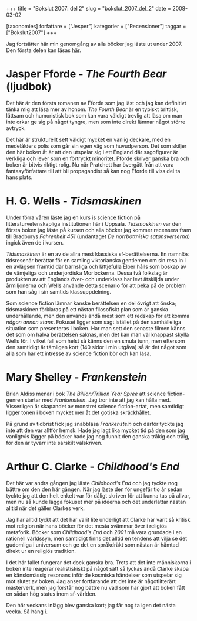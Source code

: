 +++
title = "Bokslut 2007: del 2"
slug = "bokslut_2007_del_2"
date = 2008-03-02

[taxonomies]
forfattare = ["Jesper"]
kategorier = ["Recensioner"]
taggar = ["Bokslut2007"]
+++

Jag fortsätter här min  genomgång av alla böcker jag läste ut under 2007. Den första delen kan läsas [här](bokslut_2007_del_1).

# Jasper Fforde - _The Fourth Bear_ (ljudbok)

Det här är den första romanen av Fforde som jag läst och jag kan definitivt
tänka mig att läsa mer av honom. _The Fourth Bear_ är en typiskt brittisk,
lättsam och humoristisk bok som kan vara väldigt trevlig att läsa om man inte
orkar ge sig på något tyngre, men som inte direkt lämnar något större
avtryck.

Det här är strukturellt sett väldigt mycket en vanlig deckare, med en
medelålders polis som går sin egen väg som huvudperson. Det som skiljer den
här boken åt är att den utspelar sig i ett England där sagofigurer är
verkliga och lever som en förtryckt minoritet. Fforde skriver ganska bra och
boken är bitvis riktigt rolig. Nu när Pratchett har övergått från att vara
fantasyförfattare till att bli propagandist så kan nog Fforde till viss del
ta hans plats.

# H. G. Wells - _Tidsmaskinen_

Under förra våren läste jag en kurs is science fiction på
litteraturvetenskapliga institutionen här i Uppsala. _Tidsmaskinen_ var den
första boken jag läste på kursen och alla böcker jag kommer recensera fram
till Bradburys _Fahrenheit 451_ (undantaget _De norrbottniska
satansverserna_) ingick även de i kursen.

_Tidsmaskinen_ är en av de allra mest klassiska sf-berättelserna. En namnlös
tidsresenär berättar för en samling viktorianska gentlemen om sin resa in i
en avlägsen framtid där barnsliga och lättjefulla Eloer hålls som boskap av
de vämjeliga och underjordiska Morlockerna. Dessa två folkslag är produkten
av att Englands över- och underklass har levt åtskiljda under årmiljonerna
och Wells använde detta scenario för att peka på de problem som han såg i sin
samtids klassuppdelning.

Som science fiction lämnar kanske berättelsen en del övrigt att önska;
tidsmaskinen förklaras på ett nästan filosofiskt plan som är ganska
underhållande, men den används ändå mest som ett redskap för att komma _någon
annan stans_. Fokuset ligger som sagt istället på den samhälleliga situation
som presenteras i boken. Har man sett den senaste filmen känns det som om
halva berättelsen saknas, men det kan man väl knappast skylla Wells för. I
vilket fall som helst så känns den en smula tunn, men eftersom den samtidigt
är tämligen kort (140 sidor i min utgåva) så är det något som alla som har
ett intresse av science fiction bör och kan läsa.

# Mary Shelley - _Frankenstein_

Brian Aldiss menar i bok _The Billion/Trillion Year Spree_ att science
fiction-genren startar med _Frankenstein_. Jag tror inte att jag kan hålla
med. Visserligen är skapandet av monstret science fiction-artat, men
samtidigt ligger tonen i boken mycket mer åt det gotiska skräckhållet.

På grund av tidbrist fick jag snabbläsa _Frankenstein_ och därför tyckte jag
inte att den var alltför hemsk. Hade jag lagt lika mycket tid på den som jag
vanligtvis lägger på böcker hade jag nog funnit den ganska tråkig och träig,
för den är tyvärr inte särskilt välskriven.

# Arthur C. Clarke - _Childhood's End_

Det här var andra gången jag läste _Childhood's End_ och jag tyckte nog
bättre om den den här gången. När jag läste den för ungefär tio år sedan
tyckte jag att den helt enkelt var för dåligt skriven för att kunna tas på
allvar, men nu så kunde lägga fokuset mer på idéerna och det underlättar
nästan alltid när det gäller Clarkes verk.

Jag har alltid tyckt att det har varit lite underligt att Clarke har varit så
kritisk mot religion när hans böcker för det mesta svämmar över i religiös
metaforik. Böcker som _Childhood's End_ och _2001_ må vara grundade i en
rationell världssyn, men samtidigt finns det alltid en tendens att vilja se
det gudomliga i universum och ge det en språkdräkt som nästan är hämtad
direkt ur en religiös tradition.

I det här fallet fungerar det dock ganska bra. Trots att det inte människorna
i boken inte reagerar realistiskiskt på något sätt så lyckas ändå Clarke
skapa en känslomässig resonans inför de kosmiska händelser som utspelar sig
mot slutet av boken. Jag anser fortfarande att det inte är någotlitterärt
mästerverk, men jag förstår nog bättre nu vad som har gjort att boken fått en
sådan hög status inom sf-världen.

Den här veckans inlägg blev ganska kort; jag får nog ta igen det nästa vecka.
Så häng i.
